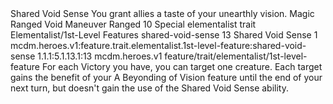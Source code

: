 <ability>
  <name>Shared Void Sense</name>
  <flavor>You grant allies a taste of your unearthly vision.</flavor>
  <keywords>
    <keyword>Magic</keyword>
    <keyword>Ranged</keyword>
    <keyword>Void</keyword>
  </keywords>
  <type>Maneuver</type>
  <distance>Ranged 10</distance>
  <target>Special</target>
  <metadata>
    <class>elementalist</class>
    <feature_type>trait</feature_type>
    <file_dpath>Elementalist/1st-Level Features</file_dpath>
    <item_id>shared-void-sense</item_id>
    <item_index>13</item_index>
    <item_name>Shared Void Sense</item_name>
    <level>1</level>
    <scc>mcdm.heroes.v1:feature.trait.elementalist.1st-level-feature:shared-void-sense</scc>
    <scdc>1.1.1:5.1.13.1:13</scdc>
    <source>mcdm.heroes.v1</source>
    <type>feature/trait/elementalist/1st-level-feature</type>
  </metadata>
  <effects>
    <effect type="mundane">For each Victory you have, you can target one creature. Each target gains the benefit of your A Beyonding of Vision feature until the end of your next turn, but doesn&apos;t gain the use of the Shared Void Sense ability.</effect>
  </effects>
</ability>
